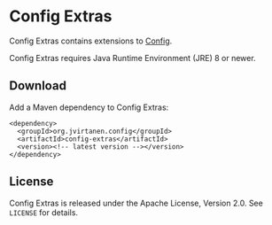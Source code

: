 Config Extras
=============

Config Extras contains extensions to [Config][].

  [Config]: https://github.com/typesafehub/config

Config Extras requires Java Runtime Environment (JRE) 8 or newer.


Download
--------

Add a Maven dependency to Config Extras:

    <dependency>
      <groupId>org.jvirtanen.config</groupId>
      <artifactId>config-extras</artifactId>
      <version><!-- latest version --></version>
    </dependency>


License
-------

Config Extras is released under the Apache License, Version 2.0. See `LICENSE`
for details.
